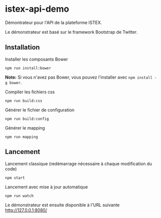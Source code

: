 # istex-api-demo #

Démontrateur pour l'API de la plateforme ISTEX.

Le démonstrateur est basé sur le framework Bootstrap de Twitter.

## Installation
Installer les composants Bower
```
npm run install:bower
```
**Note:** Si vous n'avez pas Bower, vous pouvez l'installer avec `npm install -g bower`.

Compiler les fichiers css
```
npm run build:css
```

Générer le fichier de configuration
```
npm run build:config
```

Générer le mapping
```
npm run mapping
```

## Lancement
Lancement classique (redémarrage nécessaire à chaque modification du code)
```
npm start
```

Lancement avec mise à jour automatique
```
npm run watch
```

Le démonstrateur est ensuite disponible à l'URL suivante http://127.0.0.1:8080/
